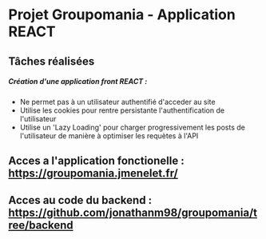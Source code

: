 # Projet Groupomania - Application REACT

## Tâches réalisées

##### Création d'une application front REACT :
* Ne permet pas à un utilisateur authentifié d'acceder au site
* Utilise les cookies pour rentre persistante l'authentification de l'utilisateur
* Utilise un 'Lazy Loading' pour charger progressivement les posts de l'utilisateur de manière à optimiser les requètes à l'API

## Acces a l'application fonctionelle : https://groupomania.jmenelet.fr/

## Acces au code du backend : https://github.com/jonathanm98/groupomania/tree/backend 
